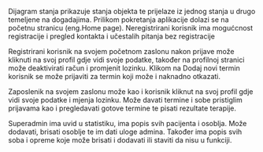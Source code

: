 Dijagram stanja prikazuje stanja objekta te prijelaze iz jednog stanja u drugo temeljene
na dogadajima. Prilikom pokretanja aplikacije dolazi se na početnu stranicu (eng.Home
page). Neregistrirani korisnik ima mogućcnost registracije i pregled kontakta i učestalih pitanja bez registracije

Registrirani korisnik na svojem početnom zaslonu nakon prijave može kliknuti na svoj profil gdje vidi svoje podatke, također na profilnoj stranici može deaktivirati račun i promjenit lozinku.
Klikom na Dodaj novi termin korisnik se može prijaviti za termin koji može i naknadno otkazati.

Zaposlenik na svojem zaslonu može kao i korisnik kliknut na svoj profil gdje vidi svoje podatke i mjenja lozinku. Može davati termine i sobe pristiglim prijavama kao i pregledavati gotove termine te pisati rezultate terapije.

Superadmin ima uvid u statistiku, ima popis svih pacijenta i osoblja. Može dodavati, brisati osoblje te im dati uloge admina. Također ima popis svih soba i opreme koje može brisati i dodavati ili staviti da nisu u funkciji.